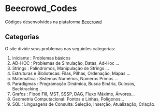 # Beecrowd_Codes
Códigos desenvolvidos na plataforma [Beecrowd](https://www.beecrowd.com.br/judge/en/login)

## Categorias
O site divide seus problemas nas seguintes categorias:
  1) Iniciante : Problemas básicos
  2) AD-HOC : Problemas de Simulação, Datas, Ad-Hoc ...
  3) Strings : Palíndromos, Manipulação de Strings ...
  4) Estruturas e Bibliotecas: Filas, Pilhas, Ordenação, Mapas ...
  5) Matemática : Sistemas Numérios, Números Primos ...
  6) Paradigmas : Programação Dinâmica, Busca Binária, Gulosos, Backtracking... 
  7) Grafos : Flood Fill, MST, SSSP, DAG, Fluxo Máximo, Árvores... 
  8) Geometria Computacional: Pontos e Linhas, Polígonos... 
  9) SQL : Linguagens de Consulta: Seleção, Inserção, Atualização, Criação.
